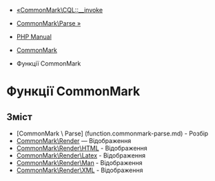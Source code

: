 - [«CommonMark\CQL::\_\_invoke](commonmark-cql.invoke.md)
- [CommonMark\Parse »](function.commonmark-parse.md)

- [PHP Manual](index.md)
- [CommonMark](book.cmark.md)
- Функції CommonMark

# Функції CommonMark

## Зміст

- [CommonMark \ Parse] (function.commonmark-parse.md) - Розбір
- [CommonMark\Render](function.commonmark-render.md) — Відображення
- [CommonMark\Render\HTML](function.commonmark-render-html.md) -
Відображення
- [CommonMark\Render\Latex](function.commonmark-render-latex.md) -
Відображення
- [CommonMark\Render\Man](function.commonmark-render-man.md) -
Відображення
- [CommonMark\Render\XML](function.commonmark-render-xml.md) -
Відображення
